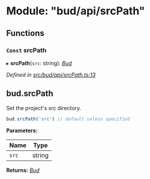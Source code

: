 # Module: "bud/api/srcPath"

## Functions

### `Const` srcPath

▸ **srcPath**(`src`: string): *[Bud](_bud_util_types_.md#bud)*

*Defined in [src/bud/api/srcPath.ts:13](https://github.com/roots/bud-support/blob/bd00b72/src/bud/api/srcPath.ts#L13)*

## bud.srcPath

Set the project's src directory.

 ```js
bud.srcPath('src') // default unless specified
```

**Parameters:**

Name | Type |
------ | ------ |
`src` | string |

**Returns:** *[Bud](_bud_util_types_.md#bud)*
